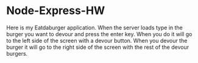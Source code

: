 # Node-Express-HW

Here is my Eatdaburger application. When the server loads type in the burger you want to devour and press the enter key. When you do it will go to the left side of the screen with a devour button. When you devour the burger it will go to the right side of the screen with the rest of the devour burgers.